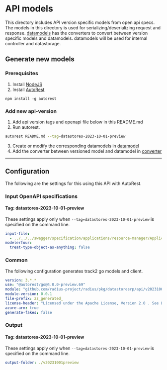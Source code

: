 # API models

This directory includes API version specific models from open api specs. The models in this directory is used for serializing/deserializing request and response. [datamodels](../datamodel/) has the converters to convert between version specific models and datamodels. datamodels will be used for internal controller and datastorage.

## Generate new models
### Prerequisites
1. Install [NodeJS](https://nodejs.org/)
2. Install [AutoRest](http://aka.ms/autorest)
```
npm install -g autorest
```

### Add new api-version

1. Add api version tags and openapi file below in this README.md
2. Run autorest.
```bash
autorest README.md --tag=datastores-2023-10-01-preview
```
3. Create or modify the corresponding datamodels in [datamodel](../datamodel/)
4. Add the converter between versioned model and datamodel in [converter](../datamodel/converter/)

---

## Configuration

The following are the settings for this using this API with AutoRest.

### Input OpenAPI specifications

#### Tag: datastores-2023-10-01-preview

These settings apply only when `--tag=datastores-2023-10-01-preview` is specified on the command line.

```yaml $(tag) == 'datastores-2023-10-01-preview'
input-file:
  - ../../../swagger/specification/applications/resource-manager/Applications.Datastores/preview/2023-10-01-preview/openapi.json
modelerfour: 
  treat-type-object-as-anything: false
```
### Common

The following configuration generates track2 go models and client.

```yaml $(tag) != ''
version: 3.*.*
use: "@autorest/go@4.0.0-preview.69"
module: "github.com/radius-project/radius/pkg/datastoresrp/api/v20231001preview"
module-version: 0.0.1
file-prefix: zz_generated_
license-header: "Licensed under the Apache License, Version 2.0 . See LICENSE in the repository root for license information.\nCode generated by Microsoft (R) AutoRest Code Generator.\nChanges may cause incorrect behavior and will be lost if the code is regenerated."
azure-arm: true
generate-fakes: false
```

### Output

#### Tag: datastores-2023-10-01-preview

These settings apply only when `--tag=datastores-2023-10-01-preview` is specified on the command line.

```yaml $(tag) == 'datastores-2023-10-01-preview'
output-folder: ./v20231001preview
```